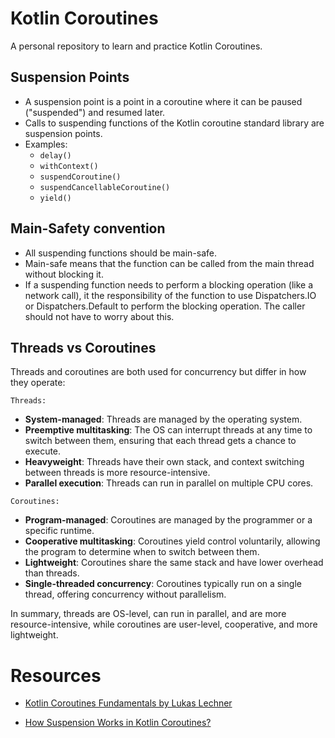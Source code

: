# Kotlin Coroutines
A personal repository to learn and practice Kotlin Coroutines.

## Suspension Points
- A suspension point is a point in a coroutine where it can be paused ("suspended") and resumed later.
- Calls to suspending functions of the Kotlin coroutine standard library are suspension points.
- Examples:
  - `delay()`
  - `withContext()`
  - `suspendCoroutine()`
  - `suspendCancellableCoroutine()`
  - `yield()`

## Main-Safety convention
- All suspending functions should be main-safe.
- Main-safe means that the function can be called from the main thread without blocking it.
- If a suspending function needs to perform a blocking operation (like a network call), it the responsibility of the function to use Dispatchers.IO 
or Dispatchers.Default to perform the blocking operation. The caller should not have to worry about this.

## Threads vs Coroutines
Threads and coroutines are both used for concurrency but differ in how they operate:

`Threads:`
- **System-managed**: Threads are managed by the operating system.
- **Preemptive multitasking**: The OS can interrupt threads at any time to switch between them, ensuring that each thread gets a chance to execute.
- **Heavyweight**: Threads have their own stack, and context switching between threads is more resource-intensive.
- **Parallel execution**: Threads can run in parallel on multiple CPU cores.

`Coroutines:`
- **Program-managed**: Coroutines are managed by the programmer or a specific runtime.
- **Cooperative multitasking**: Coroutines yield control voluntarily, allowing the program to determine when to switch between them.
- **Lightweight**: Coroutines share the same stack and have lower overhead than threads.
- **Single-threaded concurrency**: Coroutines typically run on a single thread, offering concurrency without parallelism.

In summary, threads are OS-level, can run in parallel, and are more resource-intensive, while coroutines are user-level, cooperative, and more lightweight.
# Resources
* [Kotlin Coroutines Fundamentals by Lukas Lechner](https://www.youtube.com/playlist?list=PL-1MzrWZIYU2a4TGbSXeXzfet8Br3cya1)
- [How Suspension Works in Kotlin Coroutines?](https://www.youtube.com/watch?v=5hR42Fkz2Ms)